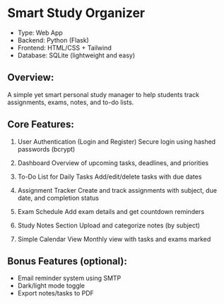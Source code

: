 # Smart Study Organizer
- Type: Web App
- Backend: Python (Flask)
- Frontend: HTML/CSS + Tailwind
- Database: SQLite (lightweight and easy)

## Overview:
A simple yet smart personal study manager to help students track assignments, exams, notes, and to-do lists.

## Core Features:
1. User Authentication (Login and Register)
Secure login using hashed passwords (bcrypt)

2. Dashboard
Overview of upcoming tasks, deadlines, and priorities

3. To-Do List for Daily Tasks
Add/edit/delete tasks with due dates

4. Assignment Tracker
Create and track assignments with subject, due date, and completion status

5. Exam Schedule
Add exam details and get countdown reminders

6. Study Notes Section
Upload and categorize notes (by subject)

7. Simple Calendar View
Monthly view with tasks and exams marked

## Bonus Features (optional):
- Email reminder system using SMTP
- Dark/light mode toggle
- Export notes/tasks to PDF
